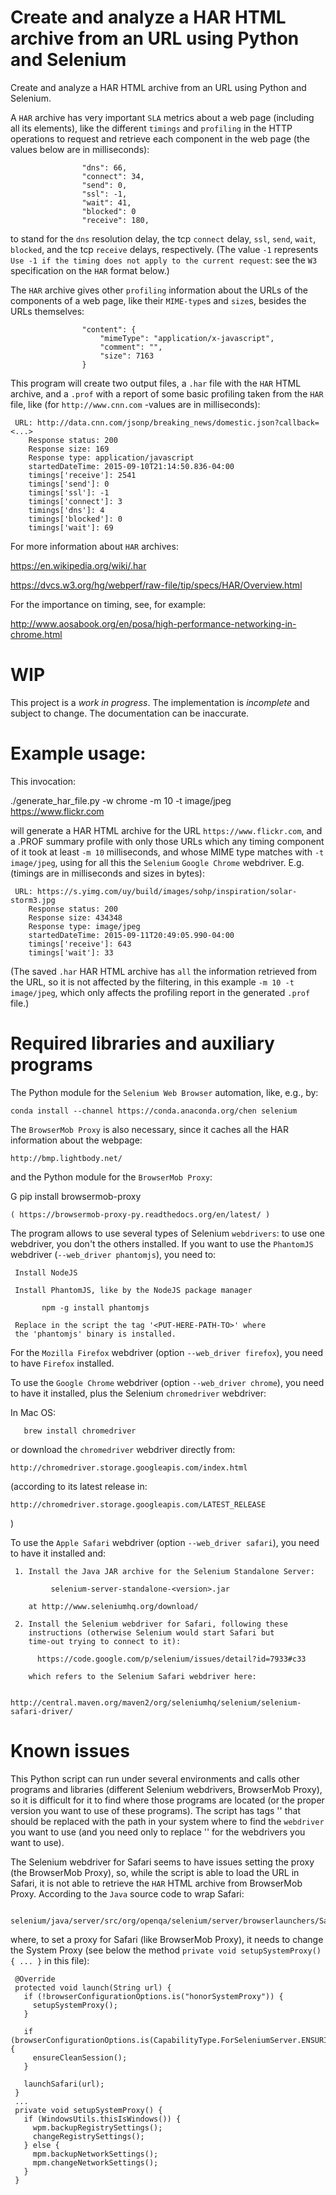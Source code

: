 # Create and analyze a HAR HTML archive from an URL using Python and Selenium

Create and analyze a HAR HTML archive from an URL using Python and Selenium.

A `HAR` archive has very important `SLA` metrics about a web page
(including all its elements), like the different `timings` and
`profiling` in the HTTP operations to request and retrieve each
component in the web page (the values below are in milliseconds):

                    "dns": 66,
                    "connect": 34,
                    "send": 0,
                    "ssl": -1,
                    "wait": 41,
                    "blocked": 0
                    "receive": 180,

to stand for the `dns` resolution delay, the tcp `connect` delay,
`ssl`, `send`, `wait`, `blocked`, and the tcp `receive` delays,
respectively. (The value `-1` represents `Use -1 if the timing does
not apply to the current request`: see the `W3` specification on
the `HAR` format below.)

The `HAR` archive gives other `profiling` information about the URLs
of the components of a web page, like their `MIME-type`s and `size`s,
besides the URLs themselves:

                    "content": {
                        "mimeType": "application/x-javascript",
                        "comment": "",
                        "size": 7163
                    }

This program will create two output files, a `.har` file with the `HAR`
HTML archive, and a `.prof` with a report of some basic profiling taken
from the `HAR` file, like (for `http://www.cnn.com` -values are in
milliseconds):

     URL: http://data.cnn.com/jsonp/breaking_news/domestic.json?callback=<...>
        Response status: 200
        Response size: 169
        Response type: application/javascript
        startedDateTime: 2015-09-10T21:14:50.836-04:00
        timings['receive']: 2541
        timings['send']: 0
        timings['ssl']: -1
        timings['connect']: 3
        timings['dns']: 4
        timings['blocked']: 0
        timings['wait']: 69

For more information about `HAR` archives:

 https://en.wikipedia.org/wiki/.har
   
 https://dvcs.w3.org/hg/webperf/raw-file/tip/specs/HAR/Overview.html

For the importance on timing, see, for example:

 http://www.aosabook.org/en/posa/high-performance-networking-in-chrome.html

# WIP

This project is a *work in progress*. The implementation is *incomplete* and
subject to change. The documentation can be inaccurate.

# Example usage:

This invocation:

   ./generate_har_file.py  -w chrome  -m 10  -t image/jpeg  https://www.flickr.com

will generate a HAR HTML archive for the URL `https://www.flickr.com`,
and a .PROF summary profile with only those URLs which any timing
component of it took at least `-m 10` milliseconds, and whose MIME
type matches with `-t image/jpeg`, using for all this the `Selenium`
`Google Chrome` webdriver. E.g. (timings are in milliseconds and
sizes in bytes):

     URL: https://s.yimg.com/uy/build/images/sohp/inspiration/solar-storm3.jpg
        Response status: 200
        Response size: 434348
        Response type: image/jpeg
        startedDateTime: 2015-09-11T20:49:05.990-04:00
        timings['receive']: 643
        timings['wait']: 33

(The saved `.har` HAR HTML archive has `all` the information
retrieved from the URL, so it is not affected by the filtering, in
this example `-m 10 -t image/jpeg`, which only affects the profiling
report in the generated `.prof` file.)

# Required libraries and auxiliary programs

The Python module for the `Selenium Web Browser` automation, like,
e.g., by:

    conda install --channel https://conda.anaconda.org/chen selenium

The `BrowserMob Proxy` is also necessary, since it caches all the
HAR information about the webpage:

    http://bmp.lightbody.net/

and the Python module for the `BrowserMob Proxy`:

G    pip install browsermob-proxy

    ( https://browsermob-proxy-py.readthedocs.org/en/latest/ )

The program allows to use several types of Selenium `webdrivers`: to
use one webdriver, you don't the others installed. If you want to use
the `PhantomJS` webdriver (`--web_driver phantomjs`), you need to:

     Install NodeJS

     Install PhantomJS, like by the NodeJS package manager

           npm -g install phantomjs

     Replace in the script the tag '<PUT-HERE-PATH-TO>' where
     the 'phantomjs' binary is installed.

For the `Mozilla Firefox` webdriver (option `--web_driver firefox`),
you need to have `Firefox` installed.

To use the `Google Chrome` webdriver (option `--web_driver chrome`),
you need to have it installed, plus the Selenium `chromedriver`
webdriver:

  In Mac OS:

       brew install chromedriver

or download the `chromedriver` webdriver directly from:

    http://chromedriver.storage.googleapis.com/index.html

(according to its latest release in:

    http://chromedriver.storage.googleapis.com/LATEST_RELEASE
)

To use the `Apple Safari` webdriver (option `--web_driver safari`),
you need to have it installed and:

     1. Install the Java JAR archive for the Selenium Standalone Server:

             selenium-server-standalone-<version>.jar

        at http://www.seleniumhq.org/download/

     2. Install the Selenium webdriver for Safari, following these
        instructions (otherwise Selenium would start Safari but
        time-out trying to connect to it):

          https://code.google.com/p/selenium/issues/detail?id=7933#c33

        which refers to the Selenium Safari webdriver here:

          http://central.maven.org/maven2/org/seleniumhq/selenium/selenium-safari-driver/

# Known issues

This Python script can run under several environments and calls other programs
and libraries (different Selenium webdrivers, BrowserMob Proxy), so it is difficult
for it to find where those programs are located (or the proper version you want to
use of these programs). The script has tags '<PUT-HERE-PATH-TO>' that should be
replaced with the path in your system where to find the `webdriver` you want to use
(and you need only to replace '<PUT-HERE-PATH-TO>' for the webdrivers you want to
use).

The Selenium webdriver for Safari seems to have issues setting the proxy
(the BrowserMob Proxy), so, while the script is able to load the URL in Safari,
it is not able to retrieve the `HAR` HTML archive from BrowserMob Proxy. According
to the `Java` source code to wrap Safari:

      selenium/java/server/src/org/openqa/selenium/server/browserlaunchers/SafariCustomProfileLauncher.java

where, to set a proxy for Safari (like BrowserMob Proxy), it needs to change the
System Proxy (see below the method `private void setupSystemProxy() { ... }` in
this file):

     @Override
     protected void launch(String url) {
       if (!browserConfigurationOptions.is("honorSystemProxy")) {
         setupSystemProxy();
       }

       if (browserConfigurationOptions.is(CapabilityType.ForSeleniumServer.ENSURING_CLEAN_SESSION)) {
         ensureCleanSession();
       }

       launchSafari(url);
     }
     ...
     private void setupSystemProxy() {
       if (WindowsUtils.thisIsWindows()) {
         wpm.backupRegistrySettings();
         changeRegistrySettings();
       } else {
         mpm.backupNetworkSettings();
         mpm.changeNetworkSettings();
       }
     }

